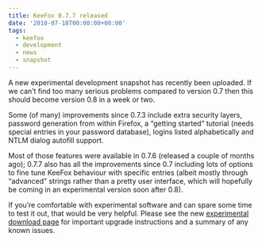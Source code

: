 ```yaml
---
title: KeeFox 0.7.7 released
date: '2010-07-18T00:00:00+00:00'
tags:
  - keefox
  - development
  - news
  - snapshot
---
```

<p>A  new experimental development snapshot has recently been uploaded. If we  can’t find too many serious problems compared to version 0.7 then this  should become version 0.8 in a week or two.
</p>
<p>Some (of many) improvements since 0.7.3 include extra security  layers, password generation from within Firefox, a “getting started”  tutorial (needs special entries in your password database), logins  listed alphabetically and NTLM dialog autofill support.
</p>
<p>Most of those features were available in 0.7.6 (released a couple of  months ago); 0.7.7 also has all the improvements since 0.7 including  lots of options to fine tune KeeFox behaviour with specific entries  (albeit mostly through “advanced” strings rather than a pretty user  interface, which will hopefully be coming in an experimental version  soon after 0.8).
</p>
<p>If you’re comfortable with experimental software and can spare some  time to test it out, that would be very helpful. Please see the new <a href="http://experimental-version" target="_blank">experimental download page</a> for important upgrade instructions and a summary of any known issues.</p>

